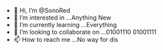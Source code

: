 - 👋 Hi, I’m @SonoRed
- 👀 I’m interested in ...Anything New
- 🌱 I’m currently learning ...Everything
- 💞️ I’m looking to collaborate on ...01001110 01001111
- 📫 How to reach me ...No way for dis

<!---
SonoRed/SonoRed is a ✨ special ✨ repository because its `README.md` (this file) appears on your GitHub profile.
You can click the Preview link to take a look at your changes.
--->
